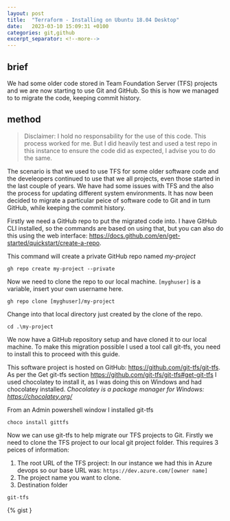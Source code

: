 ```yaml
---
layout: post
title:  "Terraform - Installing on Ubuntu 18.04 Desktop"
date:   2023-03-10 15:09:31 +0100
categories: git,github
excerpt_separator: <!--more-->
---
```

## brief

We had some older code stored in Team Foundation Server (TFS) projects and we are now starting to use Git and GitHub. So this is how we managed to to migrate the code, keeping commit history.
<!--more-->

## method

> Disclaimer: I hold no responsability for the use of this code. This process worked for me. But I did heavily test and used a test repo in this instance to ensure the code did as expected, I advise you to do the same.

The scenario is that we used to use TFS for some older software code and the develeopers continued to use that we all projects, even those started in the last couple of years. We have had some issues with TFS and the also the process for updating different system environments. It has now been decided to migrate a particular peice of software code to Git and in turn GitHub, while keeping the commit history.

Firstly we need a GitHub repo to put the migrated code into. I have GitHub CLI installed, so the commands are based on using that, but you can also do this using the web interface: <https://docs.github.com/en/get-started/quickstart/create-a-repo>.

This command will create a private GitHub repo named *my-project*

`gh repo create my-project --private`

Now we need to clone the repo to our local machine. `[myghuser]` is a variable, insert your own username here.

`gh repo clone [myghuser]/my-project`

Change into that local directory just created by the clone of the repo.

`cd .\my-project`

We now have a GitHub repository setup and have cloned it to our local machine. To make this migration possible I used a tool call git-tfs, you need to install this to proceed with this guide.

This software project is hosted on GitHub: <https://github.com/git-tfs/git-tfs>. As per the Get git-tfs section <https://github.com/git-tfs/git-tfs#get-git-tfs> I used chocolatey to install it, as I was doing this on Windows and had chocolatey installed. *Chocolatey is a package manager for Windows: <https://chocolatey.org/>*

From an Admin powershell window I installed git-tfs

`choco install gittfs`

Now we can use git-tfs to help migrate our TFS projects to Git. Firstly we need to clone the TFS project to our local git project folder. This requires 3 peices of information:

1. The root URL of the TFS project: In our instance we had this in Azure devops so our base URL was: `https://dev.azure.com/[owner name]`
2. The project name you want to clone.
3. Destination folder

`git-tfs `

{% gist }